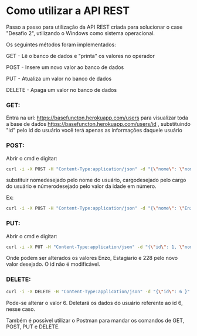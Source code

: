 # Como utilizar a API REST

Passo a passo para utilização da API REST criada para solucionar o case "Desafio 2", utilizando o Windows como sistema operacional.



Os seguintes métodos foram implementados:


GET - Lê o banco de dados e "printa" os valores no operador

POST - Insere um novo valor ao banco de dados

PUT - Atualiza um valor no banco de dados

DELETE - Apaga um valor no banco de dados

### GET:

Entra na url: 	https://basefuncton.herokuapp.com/users para visualizar toda a base de dados
		https://basefuncton.herokuapp.com/users/id , substituindo "id" pelo id do usuário você terá apenas as informações daquele usuário


### POST:

Abrir o cmd e digitar: 

```sh
curl -i -X POST -H "Content-Type:application/json" -d "{\"nome\": \"nomedesejado\", \"cargo\": \"cargodesejado\", \"idade\": númerodesejado }" https://basefuncton.herokuapp.com/users
```

substituir nomedesejado pelo nome do usuário, cargodesejado pelo cargo do usuário e númerodesejado pelo valor da idade em número.

Ex:
```sh
curl -i -X POST -H "Content-Type:application/json" -d "{\"nome\": \"Enzo\", \"cargo\": \"Estagiario\", \"idade\": 28 }" https://basefuncton.herokuapp.com/users
```

### PUT:

Abrir o cmd e digitar:

```sh
curl -i -X PUT -H "Content-Type:application/json" -d "{\"id\": 1, \"nome\": \"Enzo\", \"cargo\": \"Estagiario\", \"idade\": 228 }" https://basefuncton.herokuapp.com/users
```

Onde podem ser alterados os valores Enzo, Estagiario e 228 pelo novo valor desejado. O id não é modificável.


### DELETE:

```sh
curl -i -X DELETE -H "Content-Type:application/json" -d "{\"id\": 6 }" https://basefuncton.herokuapp.com/users 
```

Pode-se alterar o valor 6. Deletará os dados do usuário referente ao id 6, nesse caso.



Também é possível utilizar o Postman para mandar os comandos de GET, POST, PUT e DELETE.
